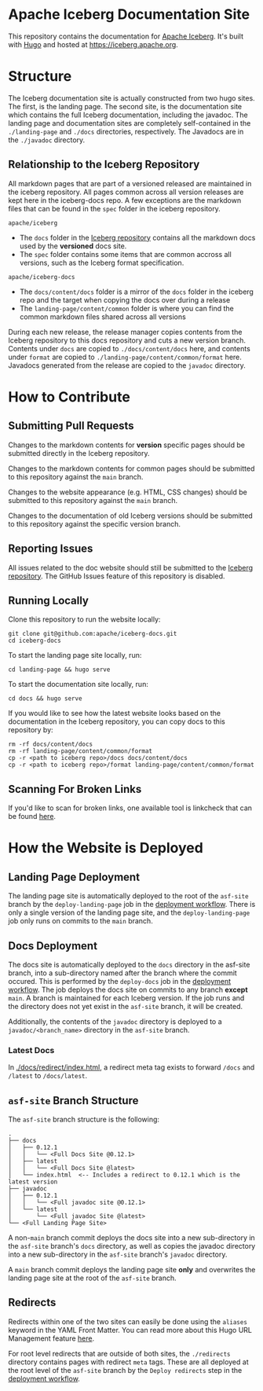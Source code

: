 <!--
  - Licensed to the Apache Software Foundation (ASF) under one
  - or more contributor license agreements.  See the NOTICE file
  - distributed with this work for additional information
  - regarding copyright ownership.  The ASF licenses this file
  - to you under the Apache License, Version 2.0 (the
  - "License"); you may not use this file except in compliance
  - with the License.  You may obtain a copy of the License at
  -
  -   http://www.apache.org/licenses/LICENSE-2.0
  -
  - Unless required by applicable law or agreed to in writing,
  - software distributed under the License is distributed on an
  - "AS IS" BASIS, WITHOUT WARRANTIES OR CONDITIONS OF ANY
  - KIND, either express or implied.  See the License for the
  - specific language governing permissions and limitations
  - under the License.
  -->

# Apache Iceberg Documentation Site

This repository contains the documentation for [Apache Iceberg](https://github.com/apache/iceberg).
It's built with [Hugo](https://gohugo.io/) and hosted at https://iceberg.apache.org.

# Structure

The Iceberg documentation site is actually constructed from two hugo sites. The first, is the landing page. The second site, 
is the documentation site which contains the full Iceberg documentation, including the javadoc. The landing page and
documentation sites are completely self-contained in the `./landing-page` and `./docs` directories, respectively.
The Javadocs are in the `./javadoc` directory.

## Relationship to the Iceberg Repository

All markdown pages that are part of a versioned released are maintained in the iceberg repository. All pages common across all version releases are
kept here in the iceberg-docs repo. A few exceptions are the markdown files that can be found in the `spec` folder in the iceberg repository.

`apache/iceberg`
- The `docs` folder in the [Iceberg repository](https://github.com/apache/iceberg) contains all the markdown docs used by the **versioned** docs site.
- The `spec` folder contains some items that are common accross all versions, such as the Iceberg format specification.

`apache/iceberg-docs`
- The `docs/content/docs` folder is a mirror of the `docs` folder in the iceberg repo and the target when copying the docs over during a release
- The `landing-page/content/common` folder is where you can find the common markdown files shared across all versions

During each new release, the release manager copies contents from the Iceberg repository to this docs repository and cuts a new version branch.
Contents under `docs` are copied to `./docs/content/docs` here,
and contents under `format` are copied to `./landing-page/content/common/format` here.
Javadocs generated from the release are copied to the `javadoc` directory.

# How to Contribute

## Submitting Pull Requests

Changes to the markdown contents for **version** specific pages should be submitted directly in the Iceberg repository.

Changes to the markdown contents for common pages should be submitted to this repository against the `main` branch.

Changes to the website appearance (e.g. HTML, CSS changes) should be submitted to this repository against the `main` branch.

Changes to the documentation of old Iceberg versions should be submitted to this repository against the specific version branch.

## Reporting Issues

All issues related to the doc website should still be submitted to the [Iceberg repository](https://github.com/apache/iceberg).
The GitHub Issues feature of this repository is disabled.

## Running Locally

Clone this repository to run the website locally:
```shell
git clone git@github.com:apache/iceberg-docs.git
cd iceberg-docs
```

To start the landing page site locally, run:
```shell
cd landing-page && hugo serve
```

To start the documentation site locally, run:
```shell
cd docs && hugo serve
```

If you would like to see how the latest website looks based on the documentation in the Iceberg repository, you can copy docs to this repository by:
```shell
rm -rf docs/content/docs
rm -rf landing-page/content/common/format
cp -r <path to iceberg repo>/docs docs/content/docs
cp -r <path to iceberg repo>/format landing-page/content/common/format
```

## Scanning For Broken Links

If you'd like to scan for broken links, one available tool is linkcheck that can be found [here](https://github.com/filiph/linkcheck).

# How the Website is Deployed

## Landing Page Deployment

The landing page site is automatically deployed to the root of the `asf-site` branch by the `deploy-landing-page`
job in the [deployment workflow](./.github/workflows/deploy.yml). There is only a single version of the landing
page site, and the `deploy-landing-page` job only runs on commits to the `main` branch.

## Docs Deployment

The docs site is automatically deployed to the `docs` directory in the asf-site branch, into a sub-directory
named after the branch where the commit occured. This is performed by the `deploy-docs` job in the
[deployment workflow](./.github/workflows/deploy.yml). The job deploys the docs site on commits to any branch
**except** `main`. A branch is maintained for each Iceberg version. If the job runs and the directory does not
yet exist in the `asf-site` branch, it will be created.

Additionally, the contents of the `javadoc` directory is deployed to a `javadoc/<branch_name>` directory in
the `asf-site` branch.

### Latest Docs
In [./docs/redirect/index.html](./docs/redirect/index.html), a redirect meta tag exists to forward `/docs` 
and `/latest` to `/docs/latest`.

## `asf-site` Branch Structure

The `asf-site` branch structure is the following:
```
.
├── docs
│   ├── 0.12.1
│   │   └── <Full Docs Site @0.12.1>
│   ├── latest
│   │   └── <Full Docs Site @latest>
│   └── index.html  <-- Includes a redirect to 0.12.1 which is the latest version
├── javadoc
│   ├── 0.12.1
│   │   └── <Full javadoc site @0.12.1>
│   └── latest
│       └── <Full javadoc Site @latest>
└── <Full Landing Page Site>
```

A non-`main` branch commit deploys the docs site into a new sub-directory in the
`asf-site` branch's `docs` directory, as well as copies the javadoc directory into a new sub-directory
in the `asf-site` branch's `javadoc` directory.

A `main` branch commit deploys the landing page site **only** and overwrites the landing page site at
the root of the `asf-site` branch.

## Redirects

Redirects within one of the two sites can easily be done using the `aliases` keyword in the YAML Front Matter.
You can read more about this Hugo URL Management feature [here](https://gohugo.io/content-management/urls/#yaml-front-matter).

For root level redirects that are outside of both sites, the `./redirects` directory contains pages with redirect `meta` tags.
These are all deployed at the root level of the `asf-site` branch by the `Deploy redirects` step in the [deployment workflow](./.github/workflows/deploy.yml).